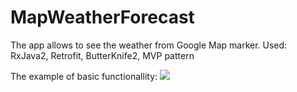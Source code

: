# MapWeatherForecast
The app allows to see the weather from Google Map marker. Used: RxJava2, Retrofit, ButterKnife2, MVP pattern




The example of basic functionallity:
![](https://github.com/KirillBorodin/MapWeatherForecast/blob/master/gif_example_of_basic_functionallity.gif)

